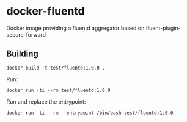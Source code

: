 # docker-fluentd
Docker image providing a fluentd aggregator based on fluent-plugin-secure-forward

## Building

```
docker build -t test/fluentd:1.0.0 .
```

Run:

```
docker run -ti --rm test/fluentd:1.0.0
```

Run and replace the entrypoint:

```
docker run -ti --rm --entrypoint /bin/bash test/fluentd:1.0.0
```
